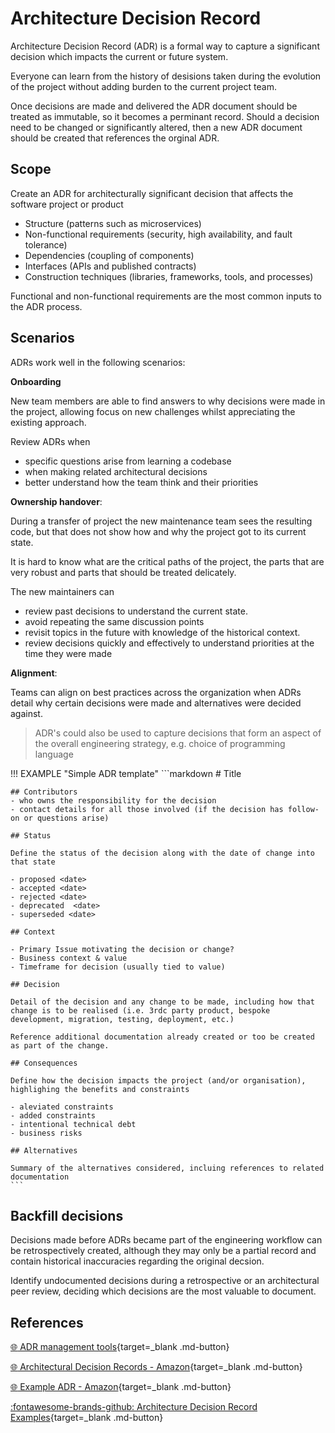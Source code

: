 # Architecture Decision Record

Architecture Decision Record (ADR) is a formal way to capture a significant decision which impacts the current or future system.

Everyone can learn from the history of desisions taken during the evolution of the project without adding burden to the current project team.

Once decisions are made and delivered the ADR document should be treated as immutable, so it becomes a perminant record.  Should a decision need to be changed or significantly altered, then a new ADR document should be created that references the orginal ADR.


## Scope

Create an ADR for architecturally significant decision that affects the software project or product

- Structure (patterns such as microservices)
- Non-functional requirements (security, high availability, and fault tolerance)
- Dependencies (coupling of components)
- Interfaces (APIs and published contracts)
- Construction techniques (libraries, frameworks, tools, and processes)

Functional and non-functional requirements are the most common inputs to the ADR process.


## Scenarios

ADRs work well in the following scenarios:

**Onboarding** 

New team members are able to find answers to why decisions were made in the project, allowing focus on new challenges whilst appreciating the existing approach.

Review ADRs when

- specific questions arise from learning a codebase
- when making related architectural decisions
- better understand how the team think and their priorities


**Ownership handover**: 

During a transfer of project the new maintenance team sees the resulting code, but that does not show how and why the project got to its current state. 

It is hard to know what are the critical paths of the project, the parts that are very robust and parts that should be treated delicately.

The new maintainers can 

- review past decisions to understand the current state. 
- avoid repeating the same discussion points 
- revisit topics in the future with knowledge of the historical context.
- review decisions quickly and effectively to understand priorities at the time they were made


**Alignment**: 

Teams can align on best practices across the organization when ADRs detail why certain decisions were made and alternatives were decided against.

> ADR's could also be used to capture decisions that form an aspect of the overall engineering strategy, e.g. choice of programming language


!!! EXAMPLE "Simple ADR template"
    ```markdown
    # Title

    ## Contributors
    - who owns the responsibility for the decision
    - contact details for all those involved (if the decision has follow-on or questions arise)

    ## Status
    
    Define the status of the decision along with the date of change into that state

    - proposed <date> 
    - accepted <date> 
    - rejected <date>  
    - deprecated  <date> 
    - superseded <date>

    ## Context

    - Primary Issue motivating the decision or change?
    - Business context & value
    - Timeframe for decision (usually tied to value)

    ## Decision

    Detail of the decision and any change to be made, including how that change is to be realised (i.e. 3rdc party product, bespoke development, migration, testing, deployment, etc.)

    Reference additional documentation already created or too be created as part of the change.

    ## Consequences

    Define how the decision impacts the project (and/or organisation), highlighing the benefits and constraints 

    - aleviated constraints
    - added constraints
    - intentional technical debt
    - business risks

    ## Alternatives

    Summary of the alternatives considered, incluing references to related documentation
    ```


## Backfill decisions

Decisions made before ADRs became part of the engineering workflow can be retrospectively created, although they may only be a partial record and contain historical inaccuracies regarding the original decsion.

Identify undocumented decisions during a retrospective or an architectural peer review, deciding which decisions are the most valuable to document. 


## References

[:globe_with_meridians: ADR management tools](https://github.com/npryce/adr-tools){target=_blank .md-button}

[:globe_with_meridians: Architectural Decision Records - Amazon](https://docs.aws.amazon.com/prescriptive-guidance/latest/architectural-decision-records/welcome.html){target=_blank .md-button}

[:globe_with_meridians: Example ADR - Amazon](https://docs.aws.amazon.com/prescriptive-guidance/latest/architectural-decision-records/appendix.html){target=_blank .md-button} 

[:fontawesome-brands-github: Architecture Decision Record Examples](https://github.com/joelparkerhenderson/architecture-decision-record){target=_blank .md-button} 
